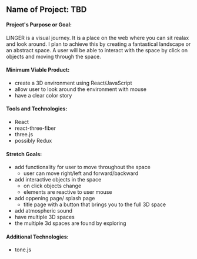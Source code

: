 ## Name of Project: TBD

#### Project's Purpose or Goal: 

LINGER is a visual journey. It is a place on the web where you can sit realax and look around. I plan to achieve this by creating a fantastical landscape or an abstract space. A user will be able to interact with the space by click on objects and moving through the space. 

#### Minimum Viable Product:

- create a 3D environment using React/JavaScript
- allow user to look around the environment with mouse
- have a clear color story

#### Tools and Technologies:

- React
- react-three-fiber
- three.js
- possibly Redux

#### Stretch Goals:

- add functionality for user to move throughout the space
    - user can move right/left and forward/backward
- add interactive objects in the space
    - on click objects change
    - elements are reactive to user mouse
- add oppening page/ splash page
    - title page with a button that brings you to the full 3D space
- add atmospheric sound
- have multiple 3D spaces
- the multiple 3d spaces are found by exploring

#### Additional Technologies:

- tone.js
